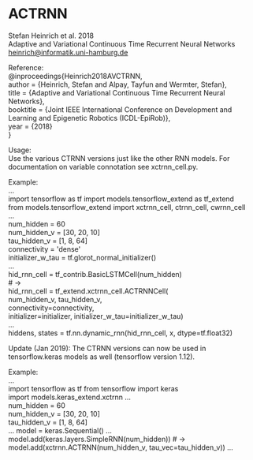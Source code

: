 # ACTRNN  


Stefan Heinrich et al. 2018  
Adaptive and Variational Continuous Time Recurrent Neural Networks  
heinrich@informatik.uni-hamburg.de  


Reference:  
@inproceedings{Heinrich2018AVCTRNN,  
	author       = {Heinrich, Stefan and Alpay, Tayfun and Wermter, Stefan},  
	title        = {Adaptive and Variational Continuous Time Recurrent Neural Networks},  
	booktitle    = {Joint IEEE International Conference on Development and Learning and Epigenetic Robotics (ICDL-EpiRob)},  
	year         = {2018}  
}  


Usage:  
Use the various CTRNN versions just like the other RNN models. For documentation on variable connotation see xctrnn_cell.py.  


Example:  
...  
import tensorflow as tf
import models.tensorflow_extend as tf_extend  
from models.tensorflow_extend import xctrnn_cell, ctrnn_cell, cwrnn_cell  
...  
num_hidden = 60  
num_hidden_v = [30, 20, 10]  
tau_hidden_v = [1, 8, 64]  
connectivity = 'dense'  
initializer_w_tau = tf.glorot_normal_initializer()  
...  
hid_rnn_cell = tf_contrib.BasicLSTMCell(num_hidden)  
\# ->  
hid_rnn_cell = tf_extend.xctrnn_cell.ACTRNNCell(  
                num_hidden_v, tau_hidden_v,  
                connectivity=connectivity,  
                initializer=initializer, initializer_w_tau=initializer_w_tau)  
...  
hiddens, states = tf.nn.dynamic_rnn(hid_rnn_cell, x, dtype=tf.float32)  


Update (Jan 2019):
The CTRNN versions can now be used in tensorflow.keras models as well (tensorflow version 1.12).

Example:  
...  
import tensorflow as tf
from tensorflow import keras  
import models.keras_extend.xctrnn 
...  
num_hidden = 60  
num_hidden_v = [30, 20, 10]  
tau_hidden_v = [1, 8, 64]  
...
model = keras.Sequential()
...  
model.add(keras.layers.SimpleRNN(num_hidden)) 
\# ->  
model.add(xctrnn.ACTRNN(num_hidden_v, tau_vec=tau_hidden_v)) 
...  

